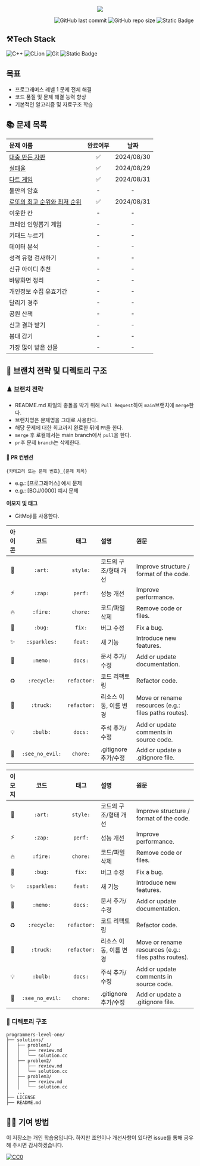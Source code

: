 <p align='center'>
    <img src=https://capsule-render.vercel.app/api?type=waving&height=210&color=gradient&text=프로그래머스%20연습문제&textBg=false&fontColor=FFFFFF&desc=레벨1&descAlign=91&descAlignY=58&descSize=30">
</p>
<div align="right">

![GitHub last commit](https://img.shields.io/github/last-commit/gobad820/programmers-level-one)
![GitHub repo size](https://img.shields.io/github/repo-size/gobad820/programmers-level-one)
![Static Badge](https://img.shields.io/badge/programmers-level_one-orange)

</div>

## ⚒️Tech Stack

![C++](https://img.shields.io/badge/C++-00599C?style=for-the-badge&logo=c%2B%2B&logoColor=white&style=flat)
![CLion](https://img.shields.io/badge/CLion-000000?style=for-the-badge&logo=clion&logoColor=white&style=flat)
![Git](https://img.shields.io/badge/Git-F05032?style=for-the-badge&logo=git&logoColor=white&style=flat)
![Static Badge](https://img.shields.io/badge/programmers-level_one-blue)

## 목표

- 프로그래머스 레벨 1 문제 전체 해결
- 코드 품질 및 문제 해결 능력 향상
- 기본적인 알고리즘 및 자료구조 학습

## 📚 문제 목록

| 문제 이름                                                                                                                                                                                                                        | 완료여부 |     날짜     |
|:-----------------------------------------------------------------------------------------------------------------------------------------------------------------------------------------------------------------------------|:----:|:----------:|
| [대충 만든 자판](https://github.com/gobad820/programmers-level-one/blob/main/solutions/%EB%8C%80%EC%B6%A9%20%EB%A7%8C%EB%93%A0%20%EC%9E%90%ED%8C%90/review.md)                                                                     |  ✅   | 2024/08/30 |
| [실패율](https://github.com/gobad820/programmers-level-one/blob/main/solutions/%EC%8B%A4%ED%8C%A8%EC%9C%A8/review.md)                                                                                                           |  ✅   | 2024/08/29 |
| [다트 게임](https://github.com/gobad820/programmers-level-one/blob/main/solutions/%EB%8B%A4%ED%8A%B8%20%EA%B2%8C%EC%9E%84/review.md)                                                                                             |  ✅   | 2024/08/31 |
| 둘만의 암호                                                                                                                                                                                                                       |  -   |     -      |
| [로또의 최고 순위와 최저 순위](https://github.com/gobad820/programmers-level-one/blob/main/solutions/%EB%A1%9C%EB%98%90%EC%9D%98%20%EC%B5%9C%EA%B3%A0%20%EC%88%9C%EC%9C%84%EC%99%80%20%EC%B5%9C%EC%A0%80%20%EC%88%9C%EC%9C%84/review.md) |  ✅   | 2024/08/31 |
| 이웃한 칸                                                                                                                                                                                                                        |  -   |     -      |
| 크레인 인형뽑기 게임                                                                                                                                                                                                                  |  -   |     -      |
| 키패드 누르기                                                                                                                                                                                                                      |  -   |     -      |
| 데이터 분석                                                                                                                                                                                                                       |  -   |     -      |
| 성격 유형 검사하기                                                                                                                                                                                                                   |  -   |     -      |
| 신규 아이디 추천                                                                                                                                                                                                                    |  -   |     -      |
| 바탕화면 정리                                                                                                                                                                                                                      |  -   |     -      |
| 개인정보 수집 유효기간                                                                                                                                                                                                                 |  -   |     -      |
| 달리기 경주                                                                                                                                                                                                                       |  -   |     -      |
| 공원 산책                                                                                                                                                                                                                        |  -   |     -      |
| 신고 결과 받기                                                                                                                                                                                                                     |  -   |     -      |
| 붕대 감기                                                                                                                                                                                                                        |  -   |     -      |
| 가장 많이 받은 선물                                                                                                                                                                                                                  |  -   |     -      |

## 🌳 브랜치 전략 및 디렉토리 구조

### ♟️ 브랜치 전략

- README.md 파일의 충돌을 박기 위해 `Pull Request`하여 `main`브랜치에 `merge`한다.
- 브랜치명은 문제명을 그대로 사용한다.
- 해당 문제에 대한 회고까지 완료한 뒤에 `PR`을 한다.
- `merge` 후 로컬에서는 main branch에서 `pull`을 한다.
- `pr`후 문제 `branch`는 삭제한다.

#### 🔖 PR 컨벤션

`{카테고리 또는 문제 번호}_{문제 제목}`

- e.g.: [프로그래머스] 예시 문제
- e.g.: [BOJ/0000] 예시 문제

**이모지 및 태그**

- GitMoji를 사용한다.

| 아이콘 | 코드 | 태그 | 설명 | 원문 |
|:---:|:---:|:---:|:---|:---|
| 🎨  | `:art:` | `style:` | 코드의 구조/형태 개선 | Improve structure / format of the code. |
| ⚡️  | `:zap:` | `perf:` | 성능 개선 | Improve performance. |
| 🔥  | `:fire:` | `chore:` | 코드/파일 삭제 | Remove code or files. |
| 🐛  | `:bug:` | `fix:` | 버그 수정 | Fix a bug. |
|  ✨  | `:sparkles:` | `feat:` | 새 기능 | Introduce new features. |
| 📝  | `:memo:` | `docs:` | 문서 추가/수정 | Add or update documentation. |
| ♻️  | `:recycle:` | `refactor:` | 코드 리팩토링 | Refactor code. |
| 🚚  | `:truck:` | `refactor:` | 리소스 이동, 이름 변경 | Move or rename resources (e.g.: files paths routes). |
| 💡  | `:bulb:` | `docs:` | 주석 추가/수정 | Add or update comments in source code. |
| 🙈  | `:see_no_evil:` | `chore:` | .gitignore 추가/수정 | Add or update a .gitignore file. |


| 이모지 | 코드 | 태그 | 설명 | 원문 |
|:---:|:---:|:---:|:---|:---|
| 🎨  | `:art:` | `style:` | 코드의 구조/형태 개선 | Improve structure / format of the code. |
| ⚡️  | `:zap:` | `perf:` | 성능 개선 | Improve performance. |
| 🔥  | `:fire:` | `chore:` | 코드/파일 삭제 | Remove code or files. |
| 🐛  | `:bug:` | `fix:` | 버그 수정 | Fix a bug. |
|  ✨  | `:sparkles:` | `feat:` | 새 기능 | Introduce new features. |
| 📝  | `:memo:` | `docs:` | 문서 추가/수정 | Add or update documentation. |
| ♻️  | `:recycle:` | `refactor:` | 코드 리팩토링 | Refactor code. |
| 🚚  | `:truck:` | `refactor:` | 리소스 이동, 이름 변경 | Move or rename resources (e.g.: files paths routes). |
| 💡  | `:bulb:` | `docs:` | 주석 추가/수정 | Add or update comments in source code. |
| 🙈  | `:see_no_evil:` | `chore:` | .gitignore 추가/수정 | Add or update a .gitignore file. |

### 📂 디렉토리 구조

```
programmers-level-one/
├── solutions/
│   ├── problem1/
│   │   ├── review.md
│   │   └── solution.cc
│   ├── problem2/
│   │   ├── review.md
│   │   └── solution.cc
│   ├── problem3/
│   │   ├── review.md
│   │   └── solution.cc
│   ...
├── LICENSE
├── README.md
```

## 🙋‍♂️ 기여 방법

이 저장소는 개인 학습용입니다. 하지만 조언이나 개선사항이 있다면 issue를 통해 공유해 주시면 감사하겠습니다.

[![CC0](https://licensebuttons.net/p/zero/1.0/88x31.png)](http://creativecommons.org/publicdomain/zero/1.0/)
